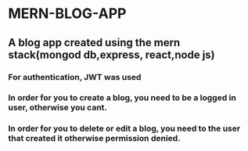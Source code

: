 # MERN-BLOG-APP
## A blog app created using the mern stack(mongod db,express, react,node js)

### For authentication, JWT was used

### In order for you to create a blog, you need to be a logged in user, otherwise you cant.

### In order for you to delete or edit a blog, you need to the user that created it otherwise permission denied.
